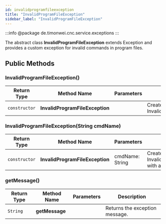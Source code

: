 ```yaml
---
id: invalidprogramfileexception
title: "InvalidProgramFileException"
sidebar_label: "InvalidProgramFileException"
---
```


:::info
@package de.timonwei.cnc.service.exceptions
:::

The abstract class **InvalidProgramFileException** extends Exception and provides a custom exception for invalid commands in program files.


## Public Methods

### InvalidProgramFileException()
| Return Type   | Method Name   | Parameters  | Description    |
| ------------- | ------------- | ----------- | -------------- |
| `constructor`       | **InvalidProgramFileException**      |             | Creates an instance of InvalidProgramFileException. |

### InvalidProgramFileException(String cmdName)
| Return Type   | Method Name   | Parameters  | Description    |
| ------------- | ------------- | ----------- | -------------- |
| `constructor`       | **InvalidProgramFileException**      |    cmdName: String   | Creates an instance of InvalidProgramFileException with a command name. |

### getMessage()
| Return Type   | Method Name   | Parameters  | Description    |
| ------------- | ------------- | ----------- | -------------- |
| `String`       | **getMessage**      |       | Returns the exception message. |
